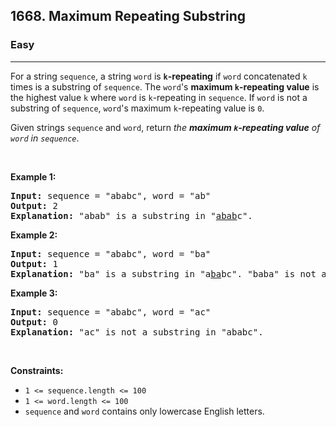 <h2>1668. Maximum Repeating Substring</h2><h3>Easy</h3><hr><div><p>For a string <code>sequence</code>, a string <code>word</code> is <strong><code>k</code>-repeating</strong> if <code>word</code> concatenated <code>k</code> times is a substring of <code>sequence</code>. The <code>word</code>'s <strong>maximum <code>k</code>-repeating value</strong> is the highest value <code>k</code> where <code>word</code> is <code>k</code>-repeating in <code>sequence</code>. If <code>word</code> is not a substring of <code>sequence</code>, <code>word</code>'s maximum <code>k</code>-repeating value is <code>0</code>.</p>

<p>Given strings <code>sequence</code> and <code>word</code>, return <em>the <strong>maximum <code>k</code>-repeating value</strong> of <code>word</code> in <code>sequence</code></em>.</p>

<p>&nbsp;</p>
<p><strong>Example 1:</strong></p>

<pre><strong>Input:</strong> sequence = "ababc", word = "ab"
<strong>Output:</strong> 2
<strong>Explanation: </strong>"abab" is a substring in "<u>abab</u>c".
</pre>

<p><strong>Example 2:</strong></p>

<pre><strong>Input:</strong> sequence = "ababc", word = "ba"
<strong>Output:</strong> 1
<strong>Explanation: </strong>"ba" is a substring in "a<u>ba</u>bc". "baba" is not a substring in "ababc".
</pre>

<p><strong>Example 3:</strong></p>

<pre><strong>Input:</strong> sequence = "ababc", word = "ac"
<strong>Output:</strong> 0
<strong>Explanation: </strong>"ac" is not a substring in "ababc". 
</pre>

<p>&nbsp;</p>
<p><strong>Constraints:</strong></p>

<ul>
	<li><code>1 &lt;= sequence.length &lt;= 100</code></li>
	<li><code>1 &lt;= word.length &lt;= 100</code></li>
	<li><code>sequence</code> and <code>word</code>&nbsp;contains only lowercase English letters.</li>
</ul>
</div>